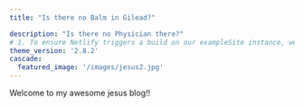 ```yaml
---
title: "Is there no Balm in Gilead?"

description: "Is there no Physician there?"
# 1. To ensure Netlify triggers a build on our exampleSite instance, we need to change a file in the exampleSite directory.
theme_version: '2.8.2'
cascade:
  featured_image: '/images/jesus2.jpg'
---
```


Welcome to my awesome jesus blog!!
